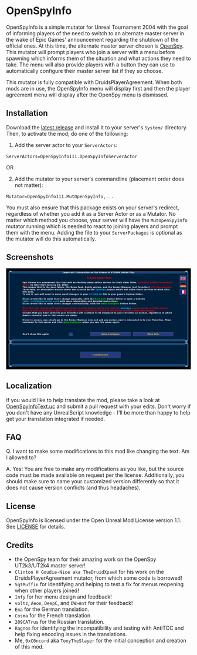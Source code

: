 OpenSpyInfo
===========
OpenSpyInfo is a simple mutator for Unreal Tournament 2004 with the goal of informing players of the need to switch to an alternate master server in the wake of Epic Games' announcement regarding the shutdown of the official ones.
At this time, the alternate master server chosen is [OpenSpy](https://github.com/chc/openspy-core-v2).
This mutator will prompt players who join a server with a menu before spawning which informs them of the situation and what actions they need to take.
The menu will also provide players with a button they can use to automatically configure their master server list if they so choose.

This mutator is fully compatible with DruidsPlayerAgreement. When both mods are in use, the OpenSpyInfo menu will display first and then the player agreement menu will display after the OpenSpy menu is dismissed.

Installation
------------
Download the [latest release](https://github.com/0xC0ncord/OpenSpyInfo/releases/latest) and install it to your server's `System/` directory. Then, to activate the mod, do one of the following:
1. Add the server actor to your `ServerActors`:
```
ServerActors=OpenSpyInfo111.OpenSpyInfoServerActor
```
OR

2. Add the mutator to your server's commandline (placement order does not matter):
```
Mutator=OpenSpyInfo111.MutOpenSpyInfo,...
```
You must also ensure that this package exists on your server's redirect, regardless of whether you add it as a Server Actor or as a Mutator.
No matter which method you choose, your server will have the `MutOpenSpyInfo` mutator running which is needed to react to joining players and prompt them with the menu.
Adding the file to your `ServerPackages` is optional as the mutator will do this automatically.

Screenshots
-----------
![Screenshot of the OpenSpy Info message window](Screenshots/preview.png)

Localization
------------
If you would like to help translate the mod, please take a look at [OpenSpyInfoText.uc](Classes/OpenSpyInfoText.uc) and submit a pull request with your edits. Don't worry if you don't have any UnrealScript knowledge - I'll be more than happy to help get your translation integrated if needed.

FAQ
---
Q. I want to make some modifications to this mod like changing the text. Am I allowed to?

A. Yes! You are free to make any modifications as you like, but the source code must be made available on request per the license. Additionally, you should make sure to name your customized version differently so that it does not cause version conflicts (and thus headaches).

License
-------
OpenSpyInfo is licensed under the Open Unreal Mod License version 1.1. See [LICENSE](LICENSE) for details.

Credits
-------
- the OpenSpy team for their amazing work on the OpenSpy UT2k3/UT2k4 master server!
- `Clinton H Goudie-Nice aka TheDruidXpawX` for his work on the DruidsPlayerAgreement mutator, from which some code is borrowed!
- `SgtMuffin` for identifying and helping to test a fix for menus reopening when other players joined!
- `Infy` for her menu design and feedback!
- `voltz`, `Aeon`, `DeepC`, and `DW>Ant` for their feedback!
- `Ema` for the German translation.
- `Cosma` for the French translation.
- `209CATrus` for the Russian translation.
- `Ragnos` for identifying the incompatibility and testing with AntiTCC and help fixing encoding issues in the translations.
- Me, `0xC0ncord` aka `TonyTheSlayer` for the initial conception and creation of this mod.
